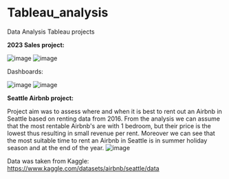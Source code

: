 # Tableau_analysis
Data Analysis Tableau projects

**2023 Sales project:**

![image](https://github.com/user-attachments/assets/3c33ffa7-9a27-44c7-800b-82847b137d9b)
![image](https://github.com/user-attachments/assets/04441f35-e534-4cb7-86e9-62fbd2aef252)

Dashboards:

![image](https://github.com/user-attachments/assets/20f91f50-ed4c-430f-86a5-d205d9e4fdd1)
![image](https://github.com/user-attachments/assets/54208f17-c9c1-4162-a136-880dcd395b3f)



**Seattle Airbnb project:**

Project aim was to assess where and when it is best to rent out an Airbnb in Seattle based on renting data from 2016.
From the analysis we can assume that the most rentable Airbnb's are with 1 bedroom, but their price is the lowest thus resulting in small revenue per rent.
Moreover we can see that the most suitable time to rent an Airbnb in Seattle is in summer holiday season and at the end of the year.
![image](https://github.com/user-attachments/assets/dfed0371-b580-411e-8f39-bdff2300fbed)

Data was taken from Kaggle:
https://www.kaggle.com/datasets/airbnb/seattle/data
